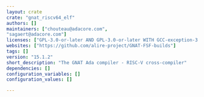 ```yaml
---
layout: crate
crate: "gnat_riscv64_elf"
authors: []
maintainers: ["chouteau@adacore.com",
"sagaert@adacore.com"]
licenses: ["GPL-3.0-or-later AND GPL-3.0-or-later WITH GCC-exception-3.1"]
websites: ["https://github.com/alire-project/GNAT-FSF-builds"]
tags: []
version: "15.1.2"
short_description: "The GNAT Ada compiler - RISC-V cross-compiler"
dependencies: []
configuration_variables: []
configuration_values: []

---
```



